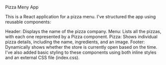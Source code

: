 Pizza Meny App

This is a React application for a pizza menu. I've structured the app using reusable components:

Header: Displays the name of the pizza company.
Menu: Lists all the pizzas, with each one represented by a Pizza component.
Pizza: Shows individual pizza details, including the name, ingredients, and an image.
Footer: Dynamically shows whether the store is currently open based on the time.
I've also added basic styling to these components using both inline styles and an external CSS file (index.css).
